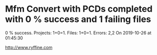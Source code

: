 # Mfm Convert with PCDs completed with 0 % success and 1 failing files

0 % success. Projects: 1+0=1.  Files: 1+0=1. Errors: 2,2  On 2019-10-26 at 01:45:30





http://www.ryffine.com
